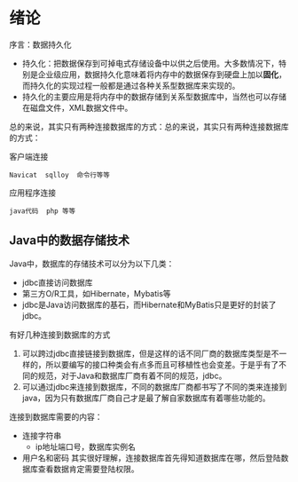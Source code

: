 
# 绪论

序言：数据持久化

- 持久化：把数据保存到可掉电式存储设备中以供之后使用。大多数情况下，特别是企业级应用，数据持久化意味着将内存中的数据保存到硬盘上加以**固化**，而持久化的实现过程一般都是通过各种关系型数据库来实现的。
- 持久化的主要应用是将内存中的数据存储到关系型数据库中，当然也可以存储在磁盘文件，XML数据文件中。

总的来说，其实只有两种连接数据库的方式：总的来说，其实只有两种连接数据库的方式：

客户端连接

    Navicat  sqlloy  命令行等等
应用程序连接

    java代码  php 等等


## Java中的数据存储技术

Java中，数据库的存储技术可以分为以下几类：

 - jdbc直接访问数据库
 - 第三方O/R工具，如Hibernate，Mybatis等
 - jdbc是Java访问数据库的基石，而Hibernate和MyBatis只是更好的封装了jdbc。

有好几种连接到数据库的方式
 1. 可以跨过jdbc直接链接到数据库，但是这样的话不同厂商的数据库类型是不一样的，所以要编写的接口种类会有点多而且可移植性也会变差。于是乎有了不同的规范，对于Java和数据库厂商有着不同的规范，jdbc。
 2. 可以通过jdbc来连接到数据库，不同的数据库厂商都书写了不同的类来连接到java，因为只有数据库厂商自己才是最了解自家数据库有着哪些功能的。

连接到数据库需要的内容：

 - 连接字符串
   - ip地址端口号，数据库实例名 
 - 用户名和密码
    其实很好理解，连接数据库首先得知道数据库在哪，然后登陆数据库查看数据肯定需要登陆权限。   

